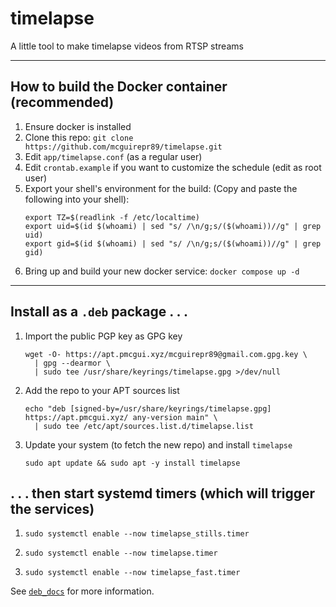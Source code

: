 # timelapse
A little tool to make timelapse videos from RTSP streams

---

## How to build the Docker container (recommended)

1. Ensure docker is installed
1. Clone this repo: `git clone https://github.com/mcguirepr89/timelapse.git`
1. Edit `app/timelapse.conf` (as a regular user)
1. Edit `crontab.example` if you want to customize the schedule (edit as root user)
1. Export your shell's environment for the build:
   (Copy and paste the following into your shell):
   ```
   export TZ=$(readlink -f /etc/localtime)
   export uid=$(id $(whoami) | sed "s/ /\n/g;s/($(whoami))//g" | grep uid)
   export gid=$(id $(whoami) | sed "s/ /\n/g;s/($(whoami))//g" | grep gid)
   ```
1. Bring up and build your new docker service:
   `docker compose up -d`

---

## Install as a `.deb` package . . .
1. Import the public PGP key as GPG key
   ```
   wget -O- https://apt.pmcgui.xyz/mcguirepr89@gmail.com.gpg.key \
     | gpg --dearmor \
     | sudo tee /usr/share/keyrings/timelapse.gpg >/dev/null
   ```
1. Add the repo to your APT sources list
   ```
   echo "deb [signed-by=/usr/share/keyrings/timelapse.gpg] https://apt.pmcgui.xyz/ any-version main" \
     | sudo tee /etc/apt/sources.list.d/timelapse.list
   ```
1. Update your system (to fetch the new repo) and install `timelapse`
   ```
   sudo apt update && sudo apt -y install timelapse
   ```

## . . . then start systemd timers (which will trigger the services)
1. ```
   sudo systemctl enable --now timelapse_stills.timer
   ```
1. ```
   sudo systemctl enable --now timelapse.timer
   ```
1. ```
   sudo systemctl enable --now timelapse_fast.timer
   ```

See [`deb_docs`](https://github.com/mcguirepr89/timelapse/blob/main/deb_docs) for more information.
   

